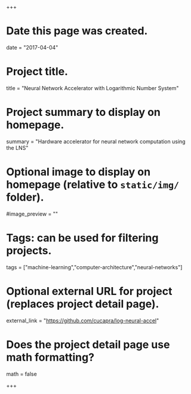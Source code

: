 +++
# Date this page was created.
date = "2017-04-04"

# Project title.
title = "Neural Network Accelerator with Logarithmic Number System"

# Project summary to display on homepage.
summary = "Hardware accelerator for neural network computation using the LNS"

# Optional image to display on homepage (relative to `static/img/` folder).
#image_preview = ""

# Tags: can be used for filtering projects.
tags = ["machine-learning","computer-architecture","neural-networks"]

# Optional external URL for project (replaces project detail page).
external_link = "https://github.com/cucapra/log-neural-accel"

# Does the project detail page use math formatting?
math = false

+++

